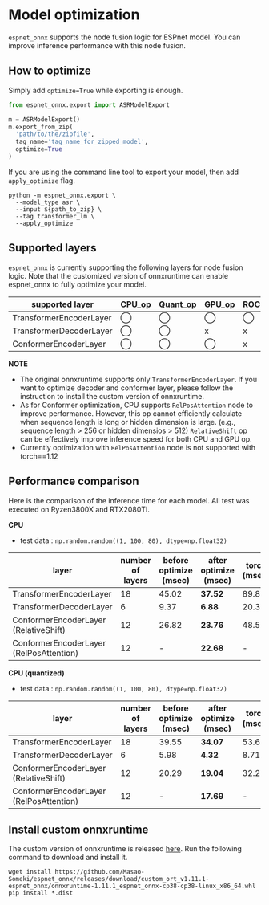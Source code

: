 # Model optimization

`espnet_onnx` supports the node fusion logic for ESPnet model. You can improve inference performance with this node fusion.



## How to optimize

Simply add `optimize=True` while exporting is enough.

```python
from espnet_onnx.export import ASRModelExport

m = ASRModelExport()
m.export_from_zip(
  'path/to/the/zipfile',
  tag_name='tag_name_for_zipped_model',
  optimize=True
)
```

If you are using the command line tool to export your model, then add `apply_optimize` flag.

```shell
python -m espnet_onnx.export \
  --model_type asr \
  --input ${path_to_zip} \
  --tag transformer_lm \
  --apply_optimize
```



## Supported layers

`espnet_onnx` is currently supporting the following layers for node fusion logic. Note that the customized version of onnxruntime can enable espnet_onnx to fully optimize your model.

| supported layer         | CPU_op | Quant_op | GPU_op | ROCM_op |
| ----------------------- | ------ | -------- | ------ | ------- |
| TransformerEncoderLayer | ◯      | ◯        | ◯      | ◯       |
| TransformerDecoderLayer | ◯      | ◯        | x      | x       |
| ConformerEncoderLayer   | ◯      | ◯        | ◯      | x       |

**NOTE**
- The original onnxruntime supports only `TransformerEncoderLayer`. If you want to optimize decoder and conformer layer, please follow the instruction to install the custom version of onnxruntime.
- As for Conformer optimization, CPU supports `RelPosAttention` node to improve performance.
  However, this op cannot efficiently calculate when sequence length is long or hidden dimension is large. (e.g., sequence length > 256 or hidden dimensios > 512)
  `RelativeShift` op can be effectively improve inference speed for both CPU and GPU op.
- Currently optimization with `RelPosAttention` node is not supported with torch==1.12

## Performance comparison

Here is the comparison of the inference time for each model. All test was executed on Ryzen3800X and RTX2080TI.

**CPU**

- test data : `np.random.random((1, 100, 80), dtype=np.float32)`

| layer                                   | number of layers | before optimize (msec) | after optimize (msec) | torch (msec) |
| --------------------------------------- | ---------------- | ---------------------- | --------------------- | ------------ |
| TransformerEncoderLayer                 | 18               | 45.02                  | **37.52**             | 89.85        |
| TransformerDecoderLayer                 | 6                | 9.37                   | **6.88**              | 20.32        |
| ConformerEncoderLayer (RelativeShift)   | 12               | 26.82                  | **23.76**             | 48.59        |
| ConformerEncoderLayer (RelPosAttention) | 12               | -                      | **22.68**             | -            |



**CPU (quantized)**

- test data : `np.random.random((1, 100, 80), dtype=np.float32)`

| layer                                   | number of layers | before optimize (msec) | after optimize (msec) | torch (msec) |
| --------------------------------------- | ---------------- | ---------------------- | --------------------- | ------------ |
| TransformerEncoderLayer                 | 18               | 39.55                  | **34.07**             | 53.65        |
| TransformerDecoderLayer                 | 6                | 5.98                   | **4.32**              | 8.71         |
| ConformerEncoderLayer (RelativeShift)   | 12               | 20.29                  | **19.04**             | 32.21        |
| ConformerEncoderLayer (RelPosAttention) | 12               | -                      | **17.69**             | -            |



## Install custom onnxruntime

The custom version of onnxruntime is released [here](https://github.com/Masao-Someki/onnxruntime/releases). Run the following command to download and install it.

```shell
wget install https://github.com/Masao-Someki/espnet_onnx/releases/download/custom_ort_v1.11.1-espnet_onnx/onnxruntime-1.11.1_espnet_onnx-cp38-cp38-linux_x86_64.whl
pip install *.dist
```
